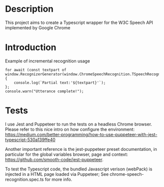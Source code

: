 # Description
This project aims to create a Typescript wrapper for the W3C Speech API implemented by Google Chrome

# Introduction
Example of incremental recognition usage

```
for await (const textpart of window.RecognizerGenerator(window.ChromeSpeechRecognition.TSpeechRecognitionEngine)) {
    console.log(`Partial text:'${textpart}'`);
};
console.warn("Utterance complete!");
```

# Tests
I use Jest and Puppeteer to run the tests on a headless Chrome browser.
Please refer to this nice intro on how configure the environment: https://medium.com/better-programming/how-to-use-puppeteer-with-jest-typescript-530a139ffe40

Another important reference is the jest-puppeteer preset documentation, in particular for the global variables browser, page and context: 
https://github.com/smooth-code/jest-puppeteer.

To test the Typescript code, the bundled Javascript verison (webPack) is injected in a HTML page loaded via Puppeteer;
See chrome-speech-recognition.spec.ts for more info.
